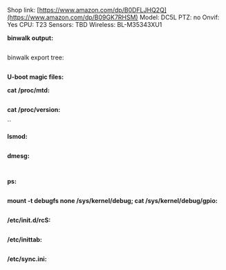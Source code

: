 
Shop link: [https://www.amazon.com/dp/B0DFLJHQ2Q](https://www.amazon.com/dp/B09GK7RHSM)
Model: DC5L
PTZ: no
Onvif: Yes
CPU: T23
Sensors: TBD
Wireless: BL-M35343XU1

**binwalk output:**

```

```

binwalk export tree:

```

```

 

**U-boot magic files:**


**cat /proc/mtd:**
```

```

**cat /proc/version:**

``


**lsmod:**

```

```


**dmesg:**

```


```

**ps:**

```

```

**mount -t debugfs none /sys/kernel/debug; cat /sys/kernel/debug/gpio:**

```

```


**/etc/init.d/rcS:**

```

```

**/etc/inittab:**

```

```

**/etc/sync.ini:**

```

```
